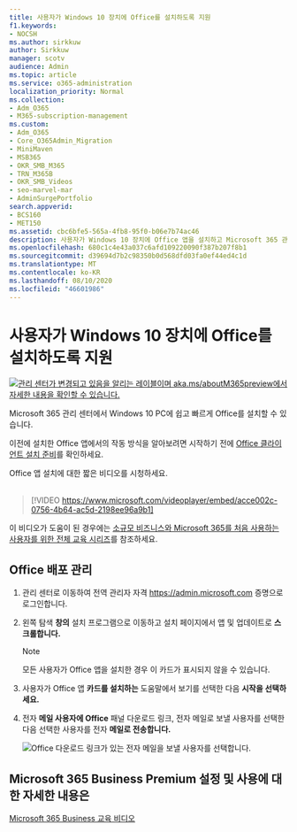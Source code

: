 ```yaml
---
title: 사용자가 Windows 10 장치에 Office를 설치하도록 지원
f1.keywords:
- NOCSH
ms.author: sirkkuw
author: Sirkkuw
manager: scotv
audience: Admin
ms.topic: article
ms.service: o365-administration
localization_priority: Normal
ms.collection:
- Adm_O365
- M365-subscription-management
ms.custom:
- Adm_O365
- Core_O365Admin_Migration
- MiniMaven
- MSB365
- OKR_SMB_M365
- TRN_M365B
- OKR_SMB_Videos
- seo-marvel-mar
- AdminSurgePortfolio
search.appverid:
- BCS160
- MET150
ms.assetid: cbc6bfe5-565a-4fb8-95f0-b06e7b74ac46
description: 사용자가 Windows 10 장치에 Office 앱을 설치하고 Microsoft 365 관리 센터에서 Windows 10 PC에 Office를 쉽게 설치할 수 있도록 합니다.
ms.openlocfilehash: 680c1c4e43a037c6afd109220090f387b207f8b1
ms.sourcegitcommit: d39694d7b2c98350b0d568dfd03fa0ef44ed4c1d
ms.translationtype: MT
ms.contentlocale: ko-KR
ms.lasthandoff: 08/10/2020
ms.locfileid: "46601986"
---
```

# <a name="help-your-users-install-office-on-windows-10-devices"></a>사용자가 Windows 10 장치에 Office를 설치하도록 지원

[![관리 센터가 변경되고 있음을 알리는 레이블이며 aka.ms/aboutM365preview에서 자세한 내용을 확인할 수 있습니다.](../media/m365admincenterchanging.png)](https://docs.microsoft.com/office365/admin/microsoft-365-admin-center-preview)

Microsoft 365 관리 센터에서 Windows 10 PC에 쉽고 빠르게 Office를 설치할 수 있습니다.
  
이전에 설치한 Office 앱에서의 작동 방식을 알아보려면 시작하기 전에 [Office 클라이언트 설치 준비](prepare-for-office-client-deployment.md)를 확인하세요.

Office 앱 설치에 대한 짧은 비디오를 시청하세요.<br><br>

> [!VIDEO https://www.microsoft.com/videoplayer/embed/acce002c-0756-4b64-ac5d-2198ee96a9b1] 

이 비디오가 도움이 된 경우에는 [소규모 비즈니스와 Microsoft 365를 처음 사용하는 사용자를 위한 전체 교육 시리즈](https://support.microsoft.com/office/6ab4bbcd-79cf-4000-a0bd-d42ce4d12816)를 참조하세요.

## <a name="manage-office-deployments"></a>Office 배포 관리

1. 관리 센터로 이동하여 전역 관리자 자격 <a href="https://go.microsoft.com/fwlink/p/?linkid=2024339" target="_blank">https://admin.microsoft.com</a> 증명으로 로그인합니다. 

2. 왼쪽 탐색 **창의** 설치 프로그램으로 이동하고 설치 페이지에서 앱 및 업데이트로 **스크롤합니다.** 
    > [!NOTE]
    > 모든 사용자가 Office 앱을 설치한 경우 이 카드가 표시되지 않을 수 있습니다.
  
3. 사용자가 Office 앱 **카드를 설치하는** 도움말에서 보기를 선택한 다음 **시작을 선택하세요.**
    
4. 전자 **메일 사용자에 Office** 패널 다운로드 링크, 전자 메일로 보낼 사용자를 선택한 다음 선택한 사용자를 전자 **메일로 전송합니다.**

   ![Office 다운로드 링크가 있는 전자 메일을 보낼 사용자를 선택합니다.](../media/sendemailtousers.png)

## <a name="for-more-on-setting-up-and-using-microsoft-365-business-premium"></a>Microsoft 365 Business Premium 설정 및 사용에 대한 자세한 내용은

[Microsoft 365 Business 교육 비디오](https://support.microsoft.com/office/6ab4bbcd-79cf-4000-a0bd-d42ce4d12816)
